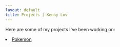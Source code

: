 ```yaml
---
layout: default
title: Projects | Kenny Lov
---
```

<p> Here are some of my projects I've been working on: </p>
<p>
  <li><a href= "/projects/pokemon_classifier">Pokemon</a></li>
</p>
